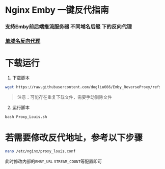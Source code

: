 # Nginx Emby  一键反代指南

### 支持Emby前后端推流服务器 不同域名后缀 下的反向代理

### [单域名反向代理](https://github.com/xinyiiy/Emby_nginx_proxy/tree/main/sakullla)

# 下载运行
1. 下载脚本
```bash
wget https://raw.githubusercontent.com/dogliu666/Emby_ReverseProxy/refs/heads/beta/Proxy_Louis.sh
```
> 注意：可能存在重复下载文件，需要手动删除文件

2. 运行脚本
```
bash Proxy_Louis.sh
```

# 若需要修改反代地址，参考以下步骤
```bash
nano /etc/nginx/proxy_louis.conf
```

此时修改内部的`EMBY_URL` `STREAM_COUNT`等配置即可
